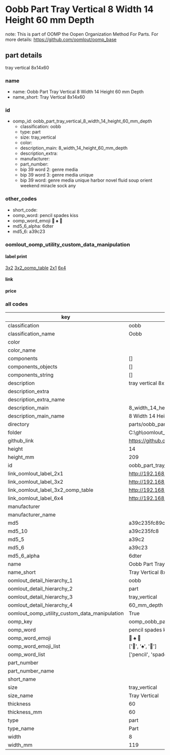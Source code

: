 # Oobb Part Tray Vertical 8 Width 14 Height 60 mm Depth  

note: This is part of OOMP the Oopen Organization Method For Parts. For more details: https://github.com/oomlout/oomp_base

##  part details
  



tray vertical 8x14x60



### name
* name: Oobb Part Tray Vertical 8 Width 14 Height 60 mm Depth
* name_short: Tray Vertical 8x14x60 
### id
* oomp_id: oobb_part_tray_vertical_8_width_14_height_60_mm_depth
  * classification: oobb
  * type: part
  * size: tray_vertical
  * color: 
  * description_main: 8_width_14_height_60_mm_depth
  * description_extra: 
  * manufacturer: 
  * part_number: 
  * bip 39 word 2: genre media
  * bip 39 word 3: genre media unique
  * bip 39 word: genre media unique harbor novel fluid soup orient weekend miracle sock any

### other_codes
* short_code: 
* oomp_word: pencil spades kiss
* oomp_word_emoji :pencil: :spades: :kiss:
* md5_6_alpha: 6dter
* md5_6: a39c23






### oomlout_oomp_utility_custom_data_manipulation
#### label print
[3x2](http://192.168.1.245:1112/?label=oomp%206dter)
[3x2_oomp_table](http://192.168.1.108:1112/?label=oomp%206dter)
[2x1](http://192.168.1.242:1112/?label=oomp%206dter)
[6x4](http://192.168.1.55:1112/?label=oomp%206dter)    

#### link

                              

#### price







### all codes 
| key | value |  
| --- | --- |  
| classification | oobb |  
| classification_name | Oobb |  
| color |  |  
| color_name |  |  
| components | [] |  
| components_objects | [] |  
| components_string | [] |  
| description | tray vertical 8x14x60 |  
| description_extra |  |  
| description_extra_name |  |  
| description_main | 8_width_14_height_60_mm_depth |  
| description_main_name | 8 Width 14 Height 60 mm Depth |  
| directory | parts/oobb_part_tray_vertical_8_width_14_height_60_mm_depth |  
| folder | C:\gh\oomlout_oobb_version_4_generated_parts\parts\oobb_part_tray_vertical_8_width_14_height_60_mm_depth |  
| github_link | https://github.com/oomlout/oomlout_oomp_part_src/tree/main/parts/oobb_part_tray_vertical_8_width_14_height_60_mm_depth |  
| height | 14 |  
| height_mm | 209 |  
| id | oobb_part_tray_vertical_8_width_14_height_60_mm_depth |  
| link_oomlout_label_2x1 | http://192.168.1.242:1112/?label=oomp%206dter |  
| link_oomlout_label_3x2 | http://192.168.1.245:1112/?label=oomp%206dter |  
| link_oomlout_label_3x2_oomp_table | http://192.168.1.108:1112/?label=oomp%206dter |  
| link_oomlout_label_6x4 | http://192.168.1.55:1112/?label=oomp%206dter |  
| manufacturer |  |  
| manufacturer_name |  |  
| md5 | a39c235fc89c99fd66cb8691db229b08 |  
| md5_10 | a39c235fc8 |  
| md5_5 | a39c2 |  
| md5_6 | a39c23 |  
| md5_6_alpha | 6dter |  
| name | Oobb Part Tray Vertical 8 Width 14 Height 60 mm Depth |  
| name_short | Tray Vertical 8x14x60  |  
| oomlout_detail_hierarchy_1 | oobb |  
| oomlout_detail_hierarchy_2 | part |  
| oomlout_detail_hierarchy_3 | tray_vertical |  
| oomlout_detail_hierarchy_4 | 60_mm_depth |  
| oomlout_oomp_utility_custom_data_manipulation | True |  
| oomp_key | oomp_oobb_part_tray_vertical_8_width_14_height_60_mm_depth |  
| oomp_word | pencil spades kiss |  
| oomp_word_emoji | :pencil: :spades: :kiss: |  
| oomp_word_emoji_list | [':pencil:', ':spades:', ':kiss:'] |  
| oomp_word_list | ['pencil', 'spades', 'kiss'] |  
| part_number |  |  
| part_number_name |  |  
| short_name |  |  
| size | tray_vertical |  
| size_name | Tray Vertical |  
| thickness | 60 |  
| thickness_mm | 60 |  
| type | part |  
| type_name | Part |  
| width | 8 |  
| width_mm | 119 |  
